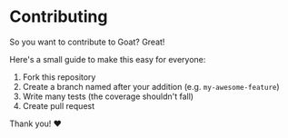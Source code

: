 # Contributing

So you want to contribute to Goat? Great!

Here's a small guide to make this easy for everyone:

1. Fork this repository
2. Create a branch named after your addition (e.g. `my-awesome-feature`)
3. Write many tests (the coverage shouldn't fall)
4. Create pull request

Thank you! :heart:
